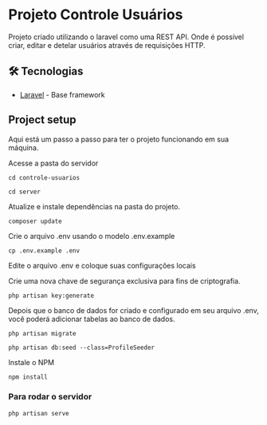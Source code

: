 # Projeto Controle Usuários

Projeto criado utilizando o laravel como uma REST API. Onde é possível criar, editar e detelar usuários através de requisições HTTP.

## 🛠️ Tecnologias

-   [Laravel](http://laravel.com) - Base framework

## Project setup

Aqui está um passo a passo para ter o projeto funcionando em sua máquina.

Acesse a pasta do servidor

```
cd controle-usuarios
```

```
cd server
```

Atualize e instale dependências na pasta do projeto.

```
composer update
```

Crie o arquivo .env usando o modelo .env.example

```
cp .env.example .env
```

Edite o arquivo .env e coloque suas configurações locais

Crie uma nova chave de segurança exclusiva para fins de criptografia.

```
php artisan key:generate
```

Depois que o banco de dados for criado e configurado em seu arquivo .env, você poderá adicionar tabelas ao banco de dados.

```
php artisan migrate
```

```
php artisan db:seed --class=ProfileSeeder
```

Instale o NPM

```
npm install
```

### Para rodar o servidor

```
php artisan serve
```
